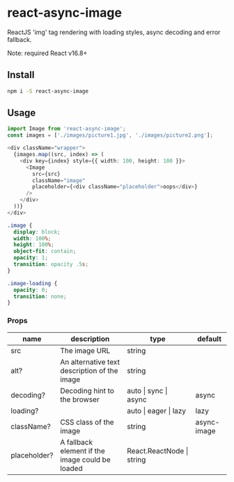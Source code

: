 # react-async-image

ReactJS 'img' tag rendering with loading styles, async decoding and error fallback.

Note: required React v16.8+

## Install

```bash
npm i -S react-async-image
```

## Usage

```typescript jsx
import Image from 'react-async-image';
const images = ['./images/picture1.jpg', './images/picture2.png'];

<div className="wrapper">
  {images.map((src, index) => (
    <div key={index} style={{ width: 100, height: 100 }}>
      <Image
        src={src}
        className="image"
        placeholder={<div className="placeholder">oops</div>}
      />
    </div>
  ))}
</div>

```

```css
.image {
  display: block;
  width: 100%;
  height: 100%;
  object-fit: contain;
  opacity: 1;
  transition: opacity .5s;
}

.image-loading {
  opacity: 0;
  transition: none;
}
```

### Props

| name | description | type | default |
|------|-------------|------|---------|
| src | The image URL | string | |
| alt? | An alternative text description of the image | string | |
| decoding? | Decoding hint to the browser | auto \| sync \| async | async |
| loading? |  | auto \| eager \| lazy | lazy |
| className? | CSS class of the image | string | async-image |
| placeholder? | A fallback element if the image could be loaded | React.ReactNode \| string | |

